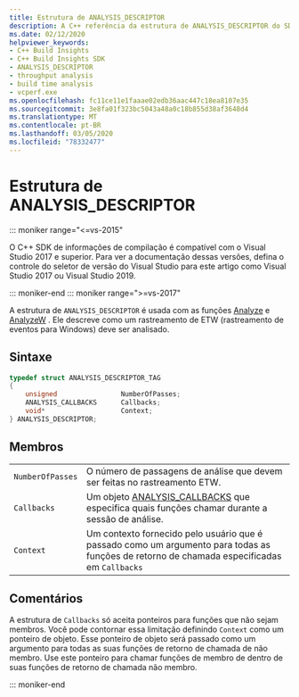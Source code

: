 ```yaml
---
title: Estrutura de ANALYSIS_DESCRIPTOR
description: A C++ referência da estrutura de ANALYSIS_DESCRIPTOR do SDK do insights do Build.
ms.date: 02/12/2020
helpviewer_keywords:
- C++ Build Insights
- C++ Build Insights SDK
- ANALYSIS_DESCRIPTOR
- throughput analysis
- build time analysis
- vcperf.exe
ms.openlocfilehash: fc11ce11e1faaae02edb36aac447c18ea8107e35
ms.sourcegitcommit: 3e8fa01f323bc5043a48a0c18b855d38af3648d4
ms.translationtype: MT
ms.contentlocale: pt-BR
ms.lasthandoff: 03/05/2020
ms.locfileid: "78332477"
---
```

# <a name="analysis_descriptor-structure"></a>Estrutura de ANALYSIS_DESCRIPTOR

::: moniker range="<=vs-2015"

O C++ SDK de informações de compilação é compatível com o Visual Studio 2017 e superior. Para ver a documentação dessas versões, defina o controle do seletor de versão do Visual Studio para este artigo como Visual Studio 2017 ou Visual Studio 2019.

::: moniker-end
::: moniker range=">=vs-2017"

A estrutura de `ANALYSIS_DESCRIPTOR` é usada com as funções [Analyze](../functions/analyze-a.md) e [AnalyzeW](../functions/analyze-w.md) . Ele descreve como um rastreamento de ETW (rastreamento de eventos para Windows) deve ser analisado.

## <a name="syntax"></a>Sintaxe

```cpp
typedef struct ANALYSIS_DESCRIPTOR_TAG
{
    unsigned                NumberOfPasses;
    ANALYSIS_CALLBACKS      Callbacks;
    void*                   Context;
} ANALYSIS_DESCRIPTOR;
```

## <a name="members"></a>Membros

|  |  |
|--|--|
| `NumberOfPasses` | O número de passagens de análise que devem ser feitas no rastreamento ETW. |
| `Callbacks` | Um objeto [ANALYSIS_CALLBACKS](analysis-callbacks-struct.md) que especifica quais funções chamar durante a sessão de análise. |
| `Context` | Um contexto fornecido pelo usuário que é passado como um argumento para todas as funções de retorno de chamada especificadas em `Callbacks` |

## <a name="remarks"></a>Comentários

A estrutura de `Callbacks` só aceita ponteiros para funções que não sejam membros. Você pode contornar essa limitação definindo `Context` como um ponteiro de objeto. Esse ponteiro de objeto será passado como um argumento para todas as suas funções de retorno de chamada de não membro. Use este ponteiro para chamar funções de membro de dentro de suas funções de retorno de chamada não membro.

::: moniker-end

